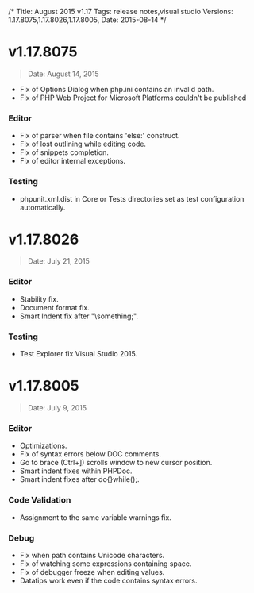 /*
Title: August 2015 v1.17
Tags: release notes,visual studio
Versions: 1.17.8075,1.17.8026,1.17.8005,
Date: 2015-08-14
*/

# v1.17.8075
> Date: August 14, 2015

- Fix of Options Dialog when php.ini contains an invalid path.
- Fix of PHP Web Project for Microsoft Platforms couldn't be published

### Editor

- Fix of parser when file contains 'else:' construct.
- Fix of lost outlining while editing code.
- Fix of snippets completion.
- Fix of editor internal exceptions.

### Testing

- phpunit.xml.dist in Core or Tests directories set as test configuration automatically.

# v1.17.8026
> Date: July 21, 2015

### Editor

- Stability fix.
- Document format fix.
- Smart Indent fix after "\something;".

### Testing

- Test Explorer fix Visual Studio 2015.

# v1.17.8005
> Date: July 9, 2015

### Editor

- Optimizations.
- Fix of syntax errors below DOC comments.
- Go to brace (Ctrl+]) scrolls window to new cursor position.
- Smart indent fixes within PHPDoc.
- Smart indent fixes after do{}while();.

### Code Validation

- Assignment to the same variable warnings fix.

### Debug

- Fix when path contains Unicode characters.
- Fix of watching some expressions containing space.
- Fix of debugger freeze when editing values.
- Datatips work even if the code contains syntax errors.

